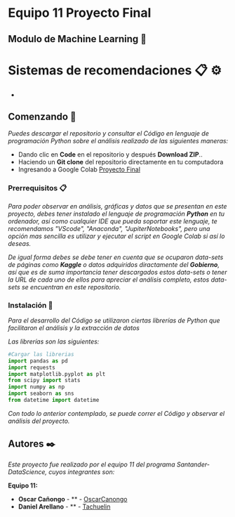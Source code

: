 # Equipo 11 Proyecto Final
## Modulo de Machine Learning 🚀

# Sistemas de recomendaciones 📋 ⚙️

- 

## Comenzando 🚀

_Puedes descargar el repositorio y consultar el Código en lenguaje de programación Python sobre el análisis realizado de las siguientes maneras:_

- Dando clic en **Code** en el repositorio y después **Download ZIP**..
- Haciendo un **Git clone** del repositorio directamente en tu computadora
- Ingresando a Google Colab [Proyecto Final](https://colab.research.google.com/drive/1KIAJThfCtS9SmW2FCOGBMOrNq8XrFa9U?usp=sharing)

### Prerrequisitos 📋

_Para poder observar en análisis, gráficas y datos que se presentan en este proyecto, debes tener instalado el lenguaje de programación **Python** en tu ordenador, así como cualquier IDE que pueda soportar este lenguaje, te recomendamos "VScode", "Anaconda", "JupiterNotebooks", pero una opción mas sencilla es utilizar y ejecutar el script en Google Colab si así lo deseas._

_De igual forma debes se debe tener en cuenta que se ocuparon data-sets de páginas como **Kaggle** o datos adquiridos diractamente del **Gobierno**, así que es de suma importancia tener descargados estos data-sets o tener la URL de cada uno de ellos para apreciar el análisis completo, estos data-sets se encuentran en este repositorio._


### Instalación 🔧

_Para el desarrollo del Código se utilizaron ciertas librerías de Python que facilitaron el análisis y la extracción de datos_

_Las librerías son las siguientes:_

```python
#Cargar las librerias
import pandas as pd
import requests
import matplotlib.pyplot as plt
from scipy import stats
import numpy as np
import seaborn as sns
from datetime import datetime
```

_Con todo lo anterior contemplado, se puede correr el Código y observar el análisis del proyecto._

## Autores ✒️

_Este proyecto fue realizado por el equipo 11 del programa Santander-DataScience, cuyos integrantes son:_

**Equipo 11:**
- **Oscar Cañongo** - \*\* - [OscarCanongo](https://github.com/OscarCanongo)
- **Daniel Arellano** - \*\* - [Tachuelin](https://github.com/Tachuelin)
